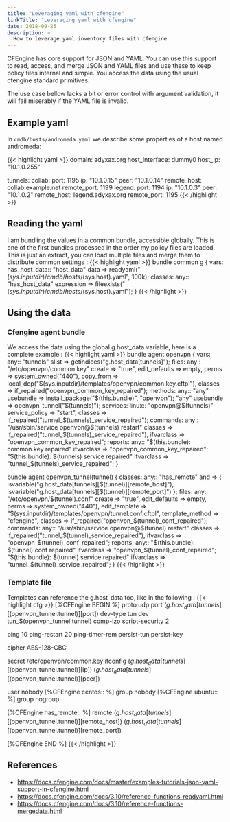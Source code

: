 ```yaml
---
title: "Leveraging yaml with cfengine"
linkTitle: "Leveraging yaml with cfengine"
date: 2018-09-25
description: >
  How to leverage yaml inventory files with cfengine
---
```


CFEngine has core support for JSON and YAML. You can use this support to read, access, and merge JSON and YAML files and use these to keep policy files internal and simple. You
access the data using the usual cfengine standard primitives.

The use case bellow lacks a bit or error control with argument validation, it will fail miserably if the YAML file is invalid.

## Example yaml

In `cmdb/hosts/andromeda.yaml` we describe some properties of a host named andromeda:

{{< highlight yaml >}}
domain: adyxax.org
host_interface: dummy0
host_ip: "10.1.0.255"

tunnels:
    collab:
        port: 1195
        ip: "10.1.0.15"
        peer: "10.1.0.14"
        remote_host: collab.example.net
        remote_port: 1199
    legend:
        port: 1194
        ip: "10.1.0.3"
        peer: "10.1.0.2"
        remote_host: legend.adyxax.org
        remote_port: 1195
{{< /highlight >}}

## Reading the yaml

I am bundling the values in a common bundle, accessible globally. This is one of the first bundles processed in the order my policy files are loaded. This is just an extract, you can load multiple files and merge them to distribute common
settings :
{{< highlight yaml >}}
bundle common g
{
    vars:
        has_host_data::
            "host_data" data => readyaml("$(sys.inputdir)/cmdb/hosts/$(sys.host).yaml", 100k);
    classes:
        any::
            "has_host_data" expression => fileexists("$(sys.inputdir)/cmdb/hosts/$(sys.host).yaml");
}
{{< /highlight >}}

## Using the data

### Cfengine agent bundle

We access the data using the global g.host_data variable, here is a complete example :
{{< highlight yaml >}}
bundle agent openvpn
{
    vars:
        any::
            "tunnels" slist => getindices("g.host_data[tunnels]");
    files:
        any::
            "/etc/openvpn/common.key"
                create => "true",
                edit_defaults => empty,
                perms => system_owned("440"),
                copy_from => local_dcp("$(sys.inputdir)/templates/openvpn/common.key.cftpl"),
                classes => if_repaired("openvpn_common_key_repaired");
    methods:
        any::
            "any" usebundle => install_package("$(this.bundle)", "openvpn");
            "any" usebundle => openvpn_tunnel("$(tunnels)");
    services:
        linux::
            "openvpn@$(tunnels)"
                service_policy => "start",
                classes => if_repaired("tunnel_$(tunnels)_service_repaired");
    commands:
        any::
            "/usr/sbin/service openvpn@$(tunnels) restart" classes => if_repaired("tunnel_$(tunnels)_service_repaired"), ifvarclass => "openvpn_common_key_repaired";
    reports:
        any::
            "$(this.bundle): common.key repaired" ifvarclass => "openvpn_common_key_repaired";
            "$(this.bundle): $(tunnels) service repaired" ifvarclass => "tunnel_$(tunnels)_service_repaired";
}
 
bundle agent openvpn_tunnel(tunnel)
{
    classes:
        any::
            "has_remote" and => { isvariable("g.host_data[tunnels][$(tunnel)][remote_host]"), isvariable("g.host_data[tunnels][$(tunnel)][remote_port]") };
    files:
        any::
            "/etc/openvpn/$(tunnel).conf"
                create => "true",
                edit_defaults => empty,
                perms => system_owned("440"),
                edit_template => "$(sys.inputdir)/templates/openvpn/tunnel.conf.cftpl",
                template_method => "cfengine",
                classes => if_repaired("openvpn_$(tunnel)_conf_repaired");
    commands:
        any::
            "/usr/sbin/service openvpn@$(tunnel) restart" classes => if_repaired("tunnel_$(tunnel)_service_repaired"), ifvarclass => "openvpn_$(tunnel)_conf_repaired";
    reports:
        any::
            "$(this.bundle): $(tunnel).conf repaired" ifvarclass => "openvpn_$(tunnel)_conf_repaired";
            "$(this.bundle): $(tunnel) service repaired" ifvarclass => "tunnel_$(tunnel)_service_repaired";
}
{{< /highlight >}}

### Template file

Templates can reference the g.host_data too, like in the following :
{{< highlight cfg >}}
[%CFEngine BEGIN %]
proto udp
port $(g.host_data[tunnels][$(openvpn_tunnel.tunnel)][port])
dev-type tun
dev tun_$(openvpn_tunnel.tunnel)
comp-lzo
script-security 2

ping 10
ping-restart 20
ping-timer-rem
persist-tun
persist-key

cipher AES-128-CBC

secret /etc/openvpn/common.key
ifconfig $(g.host_data[tunnels][$(openvpn_tunnel.tunnel)][ip]) $(g.host_data[tunnels][$(openvpn_tunnel.tunnel)][peer])

user nobody
[%CFEngine centos:: %]
group nobody
[%CFEngine ubuntu:: %]
group nogroup

[%CFEngine has_remote:: %]
remote $(g.host_data[tunnels][$(openvpn_tunnel.tunnel)][remote_host]) $(g.host_data[tunnels][$(openvpn_tunnel.tunnel)][remote_port])

[%CFEngine END %]
{{< /highlight >}}

## References
- https://docs.cfengine.com/docs/master/examples-tutorials-json-yaml-support-in-cfengine.html
- https://docs.cfengine.com/docs/3.10/reference-functions-readyaml.html
- https://docs.cfengine.com/docs/3.10/reference-functions-mergedata.html

